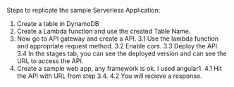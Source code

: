 Steps to replicate the sample Serverless Application:

1. Create a table in DynamoDB
2. Create a Lambda function and use the created Table Name.
3. Now go to API gateway and create a API. 
	3.1 Use the lambda function and appropriate request method.
	3.2 Enable cors.
	3.3 Deploy the API.
	3.4 In the stages tab, you can see the deployed version and can see the URL to access the API.
4. Create a sample web app, any framework is ok. I used angular1.
	4.1 Hit the API with URL from step 3.4.
	4.2 You will recieve a response.